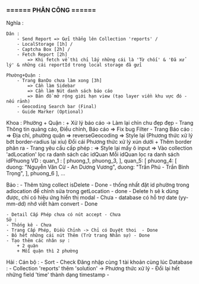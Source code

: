 
### ====== PHÂN CÔNG ======

Nghĩa :

    Dân :
        - Send Report => Gửi thẳng lên Collection 'reports' /
        - LocalStorage [1h] /
        - Captcha Box [2h] /
        - Fetch Report [2h]
            => Khi fetch về thì chỉ lấy những cái là 'Từ chối' & 'Đã xử lý' & những cái reportId trong local storage đã gửi

    Phường+Quận :
        - Trang BanDo chưa làm xong [3h]
            => Cần làm Sidebar
            => Cần làm Nút danh sách báo cáo
            => Bản đồ mở rộng giới hạn view (tạo layer viền khu vực đó - nếu rảnh)
        - Geocoding Search bar (Final)
        - Guide Marker (Optional)

Khoa :
    Phường + Quận :
        + Xử lý báo cáo -> Làm lại chỉn chu đẹp đẹp
        - Trang Thông tin quảng cáo, Điều chỉnh, Báo cáo
            => Fix bug Filter
        - Trang Báo cáo :
            => Địa chỉ, phường quận => reverseGeocoding
            => Style lại (Phương thức xử lý bớt border-radius lại xíu)
            Đổi cái Phương thức xử lý xún dưới + Thêm border phân ra
        - Trang yêu cầu cấp phép :
            => Style lại mấy ô input
            => Vào collection 'adLocation' lọc ra danh sách các idQuan
            Mỗi idQuan lọc ra danh sách idPhuong
            VD :
                quan_1 : [
                    phuong_1,
                    phuong_3,
                ],
                quan_5: [
                    phuong_4: [
                        duong: "Nguyễn Văn Cừ - An Dương Vương",
                        duong: "Trần Phú - Trần Bình Trọng",
                    ],
                    phuong_6
                ], ...

Bảo :
    - Thêm từng collect isDelete - Done
    - thống nhất đặt id phường trong adlocation để chỉnh sửa trong getLocation  - done
    - Delete h sẽ k dùng được, chỉ có hiệu ứng hiển thị modal - Chưa
    - database có hỗ trợ date (yy-mm-dd) nhớ viết hàm convert - Done
    
    - Detail Cấp Phép chưa có nút accept - Chưa
    Sở :
    - Thống kê - Chưa
    - Trang Cấp Phép, Điều Chỉnh -> Chỉ có Duyệt thoi  - Done
    - Bỏ hết những cái nút Thêm (Trừ trang Nhân sự) - Done
    - Tạo thêm các nhân sự :
        + 2 quận
        + Mỗi quận thì 2 phường



Hải :
    Cán bộ :
    - Sort
    - Check Đăng nhập cùng 1 tài khoản cùng lúc
    Database :
    - Collection 'reports' thêm 'solution' -> Phương thức xử lý
    - Đổi lại hết những field 'time' thành dạng timestamp
    - 
